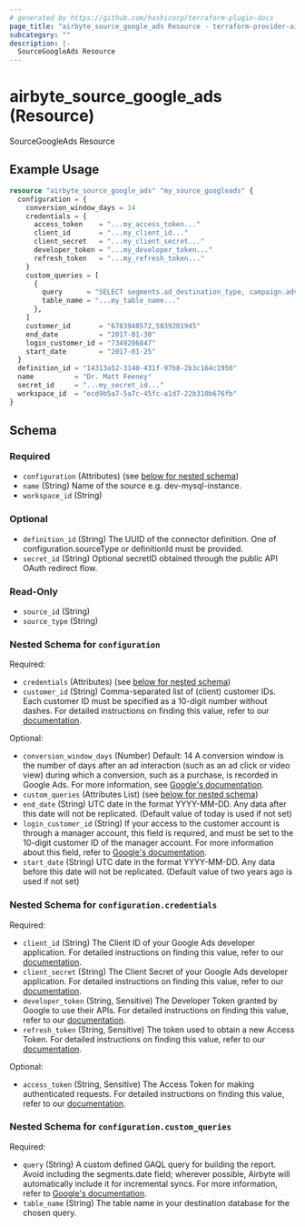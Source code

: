 ```yaml
---
# generated by https://github.com/hashicorp/terraform-plugin-docs
page_title: "airbyte_source_google_ads Resource - terraform-provider-airbyte"
subcategory: ""
description: |-
  SourceGoogleAds Resource
---
```


# airbyte_source_google_ads (Resource)

SourceGoogleAds Resource

## Example Usage

```terraform
resource "airbyte_source_google_ads" "my_source_googleads" {
  configuration = {
    conversion_window_days = 14
    credentials = {
      access_token    = "...my_access_token..."
      client_id       = "...my_client_id..."
      client_secret   = "...my_client_secret..."
      developer_token = "...my_developer_token..."
      refresh_token   = "...my_refresh_token..."
    }
    custom_queries = [
      {
        query      = "SELECT segments.ad_destination_type, campaign.advertising_channel_sub_type FROM campaign WHERE campaign.status = 'PAUSED'"
        table_name = "...my_table_name..."
      },
    ]
    customer_id       = "6783948572,5839201945"
    end_date          = "2017-01-30"
    login_customer_id = "7349206847"
    start_date        = "2017-01-25"
  }
  definition_id = "14313a52-3140-431f-97b8-2b3c164c1950"
  name          = "Dr. Matt Feeney"
  secret_id     = "...my_secret_id..."
  workspace_id  = "ecd9b5a7-5a7c-45fc-a1d7-22b310b676fb"
}
```

<!-- schema generated by tfplugindocs -->
## Schema

### Required

- `configuration` (Attributes) (see [below for nested schema](#nestedatt--configuration))
- `name` (String) Name of the source e.g. dev-mysql-instance.
- `workspace_id` (String)

### Optional

- `definition_id` (String) The UUID of the connector definition. One of configuration.sourceType or definitionId must be provided.
- `secret_id` (String) Optional secretID obtained through the public API OAuth redirect flow.

### Read-Only

- `source_id` (String)
- `source_type` (String)

<a id="nestedatt--configuration"></a>
### Nested Schema for `configuration`

Required:

- `credentials` (Attributes) (see [below for nested schema](#nestedatt--configuration--credentials))
- `customer_id` (String) Comma-separated list of (client) customer IDs. Each customer ID must be specified as a 10-digit number without dashes. For detailed instructions on finding this value, refer to our <a href="https://docs.airbyte.com/integrations/sources/google-ads#setup-guide">documentation</a>.

Optional:

- `conversion_window_days` (Number) Default: 14
A conversion window is the number of days after an ad interaction (such as an ad click or video view) during which a conversion, such as a purchase, is recorded in Google Ads. For more information, see <a href="https://support.google.com/google-ads/answer/3123169?hl=en">Google's documentation</a>.
- `custom_queries` (Attributes List) (see [below for nested schema](#nestedatt--configuration--custom_queries))
- `end_date` (String) UTC date in the format YYYY-MM-DD. Any data after this date will not be replicated. (Default value of today is used if not set)
- `login_customer_id` (String) If your access to the customer account is through a manager account, this field is required, and must be set to the 10-digit customer ID of the manager account. For more information about this field, refer to <a href="https://developers.google.com/google-ads/api/docs/concepts/call-structure#cid">Google's documentation</a>.
- `start_date` (String) UTC date in the format YYYY-MM-DD. Any data before this date will not be replicated. (Default value of two years ago is used if not set)

<a id="nestedatt--configuration--credentials"></a>
### Nested Schema for `configuration.credentials`

Required:

- `client_id` (String) The Client ID of your Google Ads developer application. For detailed instructions on finding this value, refer to our <a href="https://docs.airbyte.com/integrations/sources/google-ads#setup-guide">documentation</a>.
- `client_secret` (String) The Client Secret of your Google Ads developer application. For detailed instructions on finding this value, refer to our <a href="https://docs.airbyte.com/integrations/sources/google-ads#setup-guide">documentation</a>.
- `developer_token` (String, Sensitive) The Developer Token granted by Google to use their APIs. For detailed instructions on finding this value, refer to our <a href="https://docs.airbyte.com/integrations/sources/google-ads#setup-guide">documentation</a>.
- `refresh_token` (String, Sensitive) The token used to obtain a new Access Token. For detailed instructions on finding this value, refer to our <a href="https://docs.airbyte.com/integrations/sources/google-ads#setup-guide">documentation</a>.

Optional:

- `access_token` (String, Sensitive) The Access Token for making authenticated requests. For detailed instructions on finding this value, refer to our <a href="https://docs.airbyte.com/integrations/sources/google-ads#setup-guide">documentation</a>.


<a id="nestedatt--configuration--custom_queries"></a>
### Nested Schema for `configuration.custom_queries`

Required:

- `query` (String) A custom defined GAQL query for building the report. Avoid including the segments.date field; wherever possible, Airbyte will automatically include it for incremental syncs. For more information, refer to <a href="https://developers.google.com/google-ads/api/fields/v11/overview_query_builder">Google's documentation</a>.
- `table_name` (String) The table name in your destination database for the chosen query.


